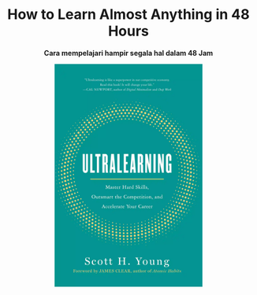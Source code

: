 <h1 align="center">How to Learn Almost Anything in 48 Hours</h1>

<p align="center"><b>Cara mempelajari hampir segala hal dalam 48 Jam</b></p>

<p align="center"><img src="https://github.com/iansyahr/ImproveLearning/blob/main/Images/UltraLearning/ultralearningcover.webp?raw=true" alt="drawing" width="300"/></p>
